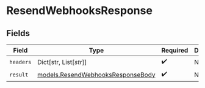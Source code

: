 # ResendWebhooksResponse


## Fields

| Field                                                                        | Type                                                                         | Required                                                                     | Description                                                                  |
| ---------------------------------------------------------------------------- | ---------------------------------------------------------------------------- | ---------------------------------------------------------------------------- | ---------------------------------------------------------------------------- |
| `headers`                                                                    | Dict[str, List[*str*]]                                                       | :heavy_check_mark:                                                           | N/A                                                                          |
| `result`                                                                     | [models.ResendWebhooksResponseBody](../models/resendwebhooksresponsebody.md) | :heavy_check_mark:                                                           | N/A                                                                          |